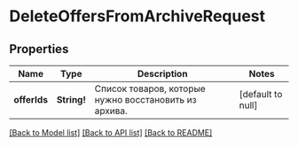 # DeleteOffersFromArchiveRequest

## Properties
Name | Type | Description | Notes
------------ | ------------- | ------------- | -------------
**offerIds** | **String!** | Список товаров, которые нужно восстановить из архива. | [default to null]

[[Back to Model list]](../README.md#documentation-for-models) [[Back to API list]](../README.md#documentation-for-api-endpoints) [[Back to README]](../README.md)


